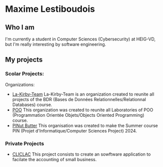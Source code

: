 # Maxime Lestiboudois
## Who I am
I'm currently a student in Computer Sciences (Cybersecurity) at HEIG-VD, but I'm really interesting by software engineering. 


## My projects
### Scolar Projects:
Organizations:
- [La-Kirby-Team](https://github.com/La-Kirby-Team)
La-Kirby-Team is an organization created to reunite all projects of the BDR (Bases de Données Relationnelles/Relationnal Databases) course. 
- [POO](https://github.com/POO-Lestiboudois-Parisod)
This organization was created to reunite all Laboratories of POO (Programmation Orientée Objets/Objects Oriented Programming) course.
 - [PINut Butter](https://github.com/PIN-Groupe-4)
This organisation was created to make the Summer course PIN (Projet d'Informatique/Computer Sciences Project) 2024.

### Private Projects
- [CLICLAC]()
This project consists to create an sowftware application to facilate the accounting of small business.
 


<!--
**MaximeLesti/MaximeLesti** is a ✨ _special_ ✨ repository because its `README.md` (this file) appears on your GitHub profile.

Here are some ideas to get you started:

- 🔭 I’m currently working on ...
- 🌱 I’m currently learning ...
- 👯 I’m looking to collaborate on ...
- 🤔 I’m looking for help with ...
- 💬 Ask me about ...
- 📫 How to reach me: ...
- 😄 Pronouns: ...
- ⚡ Fun fact: ...
-->
